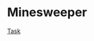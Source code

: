 # Minesweeper

[Task](https://github.com/rolling-scopes-school/tasks/blob/master/tasks/minesweeper/README.md)
